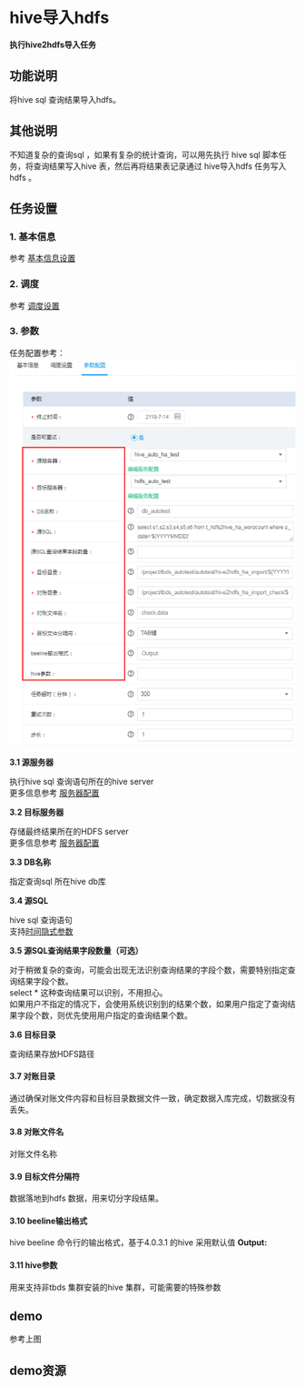 # hive导入hdfs

**执行hive2hdfs导入任务**

## 功能说明

将hive sql 查询结果导入hdfs。

## 其他说明

不知道复杂的查询sql ，如果有复杂的统计查询，可以用先执行 hive sql 脚本任务，将查询结果写入hive 表，然后再将结果表记录通过 hive导入hdfs 任务写入hdfs 。

## 任务设置

### 1. 基本信息

参考 [基本信息设置](../runnerbasicinfo.md)

### 2. 调度

参考 [调度设置](../runnercycle.md)

### 3. 参数

任务配置参考： ![hive2hdfs](../../../.gitbook/assets/hive2hdfs.png)

**3.1 源服务器**

执行hive sql 查询语句所在的hive server  
更多信息参考 [服务器配置](../../services/)

**3.2 目标服务器**

存储最终结果所在的HDFS server  
更多信息参考 [服务器配置](../../services/)

**3.3 DB名称**

指定查询sql 所在hive db库

**3.4 源SQL**

hive sql 查询语句  
支持[时间隐式参数](../other/implicitvariable.md)

**3.5 源SQL查询结果字段数量（可选）**

对于稍微复杂的查询，可能会出现无法识别查询结果的字段个数，需要特别指定查询结果字段个数。  
select \* 这种查询结果可以识别，不用担心。  
如果用户不指定的情况下，会使用系统识别到的结果个数，如果用户指定了查询结果字段个数，则优先使用用户指定的查询结果个数。

**3.6 目标目录**

查询结果存放HDFS路径

#### 3.7 对账目录

通过确保对账文件内容和目标目录数据文件一致，确定数据入库完成，切数据没有丢失。

#### 3.8 对账文件名

对账文件名称

#### 3.9 目标文件分隔符

数据落地到hdfs 数据，用来切分字段结果。

#### 3.10 beeline输出格式

hive beeline 命令行的输出格式，基于4.0.3.1 的hive 采用默认值 **Output:**

#### 3.11 hive参数

用来支持非tbds 集群安装的hive 集群，可能需要的特殊参数

## demo

参考上图

## demo资源

